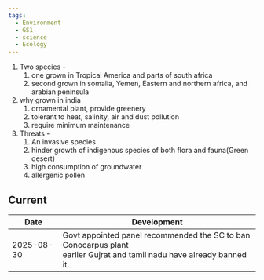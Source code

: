 ```yaml
---
tags:
  - Environment
  - GS1
  - science
  - Ecology
---
```

1. Two species -
	1. one grown in Tropical America and parts of south africa
	2. second grown in somalia, Yemen, Eastern and northern africa, and arabian peninsula
2. why grown in india
	1. ornamental plant, provide greenery
	2. tolerant to heat, salinity, air and dust pollution
	3. require minimum maintenance
3. Threats -
	1. An invasive species
	2. hinder growth of indigenous species of both flora and fauna(Green desert)
	3. high consumption of groundwater
	4. allergenic pollen

## Current

| Date       | Development                                                                                                              |
| ---------- | ------------------------------------------------------------------------------------------------------------------------ |
| 2025-08-30 | Govt appointed panel recommended the SC to ban Conocarpus plant<br>earlier Gujrat and tamil nadu have already banned it. |
